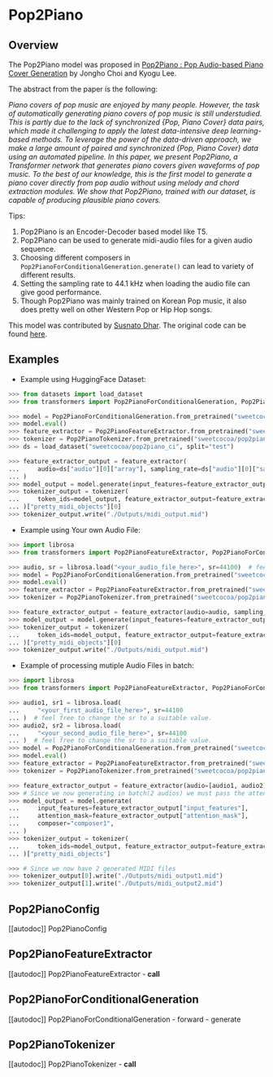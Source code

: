 <!--Copyright 2023 The HuggingFace Team. All rights reserved.

Licensed under the Apache License, Version 2.0 (the "License"); you may not use this file except in compliance with
the License. You may obtain a copy of the License at

http://www.apache.org/licenses/LICENSE-2.0

Unless required by applicable law or agreed to in writing, software distributed under the License is distributed on
an "AS IS" BASIS, WITHOUT WARRANTIES OR CONDITIONS OF ANY KIND, either express or implied. See the License for the
specific language governing permissions and limitations under the License.
-->

# Pop2Piano

## Overview

The Pop2Piano model was proposed in [Pop2Piano : Pop Audio-based Piano Cover Generation](https://arxiv.org/abs/2211.00895) by Jongho Choi and Kyogu Lee.

The abstract from the paper is the following:

*Piano covers of pop music are enjoyed by many people. However, the
task of automatically generating piano covers of pop music is still
understudied. This is partly due to the lack of synchronized
{Pop, Piano Cover} data pairs, which made it challenging to apply
the latest data-intensive deep learning-based methods. To leverage
the power of the data-driven approach, we make a large amount of
paired and synchronized {Pop, Piano Cover} data using an automated
pipeline. In this paper, we present Pop2Piano, a Transformer network
that generates piano covers given waveforms of pop music. To the best
of our knowledge, this is the first model to generate a piano cover
directly from pop audio without using melody and chord extraction
modules. We show that Pop2Piano, trained with our dataset, is capable
of producing plausible piano covers.*


Tips:

1. Pop2Piano is an Encoder-Decoder based model like T5.
2. Pop2Piano can be used to generate midi-audio files for a given audio sequence.
3. Choosing different composers in `Pop2PianoForConditionalGeneration.generate()` can lead to variety of different results.
4. Setting the sampling rate to 44.1 kHz when loading the audio file can give good performance.
5. Though Pop2Piano was mainly trained on Korean Pop music, it also does pretty well on other Western Pop or Hip Hop songs.    

This model was contributed by [Susnato Dhar](https://huggingface.co/susnato).
The original code can be found [here](https://github.com/sweetcocoa/pop2piano).

## Examples

- Example using HuggingFace Dataset:

```python
>>> from datasets import load_dataset
>>> from transformers import Pop2PianoForConditionalGeneration, Pop2PianoTokenizer, Pop2PianoFeatureExtractor

>>> model = Pop2PianoForConditionalGeneration.from_pretrained("sweetcocoa/pop2piano")
>>> model.eval()
>>> feature_extractor = Pop2PianoFeatureExtractor.from_pretrained("sweetcocoa/pop2piano")
>>> tokenizer = Pop2PianoTokenizer.from_pretrained("sweetcocoa/pop2piano")
>>> ds = load_dataset("sweetcocoa/pop2piano_ci", split="test")

>>> feature_extractor_output = feature_extractor(
...     audio=ds["audio"][0]["array"], sampling_rate=ds["audio"][0]["sampling_rate"]
... )
>>> model_output = model.generate(input_features=feature_extractor_output["input_features"], composer="composer1")
>>> tokenizer_output = tokenizer(
...     token_ids=model_output, feature_extractor_output=feature_extractor_output, return_midi=True
... )["pretty_midi_objects"][0]
>>> tokenizer_output.write("./Outputs/midi_output.mid")
```

- Example using Your own Audio File:

```python
>>> import librosa
>>> from transformers import Pop2PianoFeatureExtractor, Pop2PianoForConditionalGeneration, Pop2PianoTokenizer

>>> audio, sr = librosa.load("<your_audio_file_here>", sr=44100)  # feel free to change the sr to a suitable value.
>>> model = Pop2PianoForConditionalGeneration.from_pretrained("sweetcocoa/pop2piano")
>>> model.eval()
>>> feature_extractor = Pop2PianoFeatureExtractor.from_pretrained("sweetcocoa/pop2piano")
>>> tokenizer = Pop2PianoTokenizer.from_pretrained("sweetcocoa/pop2piano")

>>> feature_extractor_output = feature_extractor(audio=audio, sampling_rate=sr)
>>> model_output = model.generate(input_features=feature_extractor_output["input_features"], composer="composer1")
>>> tokenizer_output = tokenizer(
...     token_ids=model_output, feature_extractor_output=feature_extractor_output, return_midi=True
... )["pretty_midi_objects"][0]
>>> tokenizer_output.write("./Outputs/midi_output.mid")
```

- Example of processing mutiple Audio Files in batch:

```python
>>> import librosa
>>> from transformers import Pop2PianoFeatureExtractor, Pop2PianoForConditionalGeneration, Pop2PianoTokenizer

>>> audio1, sr1 = librosa.load(
...     "<your_first_audio_file_here>", sr=44100
... )  # feel free to change the sr to a suitable value.
>>> audio2, sr2 = librosa.load(
...     "<your_second_audio_file_here>", sr=44100
... )  # feel free to change the sr to a suitable value.
>>> model = Pop2PianoForConditionalGeneration.from_pretrained("sweetcocoa/pop2piano")
>>> model.eval()
>>> feature_extractor = Pop2PianoFeatureExtractor.from_pretrained("sweetcocoa/pop2piano")
>>> tokenizer = Pop2PianoTokenizer.from_pretrained("sweetcocoa/pop2piano")

>>> feature_extractor_output = feature_extractor(audio=[audio1, audio2], sampling_rate=[sr1, sr2])
>>> # Since we now generating in batch(2 audios) we must pass the attention_mask
>>> model_output = model.generate(
...     input_features=feature_extractor_output["input_features"],
...     attention_mask=feature_extractor_output["attention_mask"],
...     composer="composer1",
... )
>>> tokenizer_output = tokenizer(
...     token_ids=model_output, feature_extractor_output=feature_extractor_output, return_midi=True
... )["pretty_midi_objects"]

>>> # Since we now have 2 generated MIDI files
>>> tokenizer_output[0].write("./Outputs/midi_output1.mid")
>>> tokenizer_output[1].write("./Outputs/midi_output2.mid")
```

## Pop2PianoConfig

[[autodoc]] Pop2PianoConfig

## Pop2PianoFeatureExtractor

[[autodoc]] Pop2PianoFeatureExtractor
    - __call__

## Pop2PianoForConditionalGeneration

[[autodoc]] Pop2PianoForConditionalGeneration
    - forward
    - generate

## Pop2PianoTokenizer

[[autodoc]] Pop2PianoTokenizer
    - __call__

